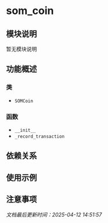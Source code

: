 # som_coin

## 模块说明
暂无模块说明

## 功能概述

### 类

- `SOMCoin`

### 函数

- `__init__`
- `_record_transaction`

## 依赖关系

## 使用示例

## 注意事项

*文档最后更新时间：2025-04-12 14:51:57*